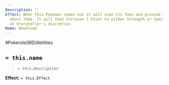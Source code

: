 ```yaml
---
Description: ''
Effect: When this Pokemon comes out it will scan its foes and provide information
  about them. It will then Increase 1 Point to either Strength or Special Attribute
  at Storyteller's discretion
Name: Download
---
```


#PokeroleSRD/Abilities

## `= this.name`

> *`= this.Description`*

**Effect:** `= this.Effect`
